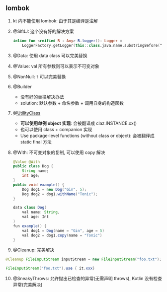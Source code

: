 ## lombok

1. kt 内不能使用 lombok: 由于其是编译是注解
2. @Slf4J: 这个没有好的解决方案

   ```kotlin
   inline fun <reified R : Any> R.logger(): Logger =
       LoggerFactory.getLogger(this::class.java.name.substringBefore("\$Companion"))
   ```

3. @Data: 使用 data class 可以完美替换
4. @Value: val 所有参数则可以表示不可变对象
5. @NonNull: `?` 可以完美替换
6. @Builder
   - 没有好的替换解决办法
   - solution: 默认参数 + 命名参数 + 调用自身的构造函数
7. [@UtilityClass](https://proandroiddev.com/utils-class-in-kotlin-387a09b8d495)

   - **可以使用单例 object 实现**: 会被翻译成 claz.INSTANCE.xx()
   - 也可以使用 class + companion 实现
   - Use package-level functions (without class or object): 会被翻译成 static final 方法

8. @With: 不可变对象的复制, 可以使用 copy 解决

   ```java
   @Value @With
   public class Dog {
       String name;
       int age;
   }
   public void example() {
       Dog dog1 = new Dog("Gin", 5);
       Dog dog2 = dog1.withName("Tonic");
   }

   data class Dog(
       val name: String,
       val age: Int
   )
   fun example() {
       val dog1 = Dog(name = "Gin", age = 5)
       val dog2 = dog1.copy(name = "Tonic")
   }
   ```

9. @Cleanup: 完美解决

```java
@Cleanup FileInputStream inputStream = new FileInputStream("foo.txt");

FileInputStream("foo.txt").use { it.xxx}
```

10. @SneakyThrows: 允许抛出已检查的异常(无需声明 throws), Kotlin 没有检查异常(完美解决)
